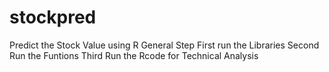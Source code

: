 # stockpred
Predict the Stock Value using R
General Step
First run the Libraries
Second Run the Funtions
Third Run the Rcode for Technical Analysis
